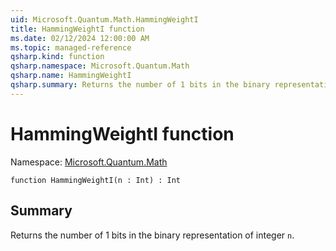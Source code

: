 ```yaml
---
uid: Microsoft.Quantum.Math.HammingWeightI
title: HammingWeightI function
ms.date: 02/12/2024 12:00:00 AM
ms.topic: managed-reference
qsharp.kind: function
qsharp.namespace: Microsoft.Quantum.Math
qsharp.name: HammingWeightI
qsharp.summary: Returns the number of 1 bits in the binary representation of integer `n`.
---
```


# HammingWeightI function

Namespace: [Microsoft.Quantum.Math](xref:Microsoft.Quantum.Math)

```qsharp
function HammingWeightI(n : Int) : Int
```

## Summary
Returns the number of 1 bits in the binary representation of integer `n`.
